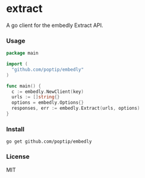 # extract

A go client for the embedly Extract API.

### Usage

```go
package main

import (
  "github.com/poptip/embedly"
)

func main() {
  c := embedly.NewClient(key)
  urls := []string{}
  options = embedly.Options{}
  responses, err := embedly.Extract(urls, options)
}
```

### Install

    go get github.com/poptip/embedly

### License

MIT
